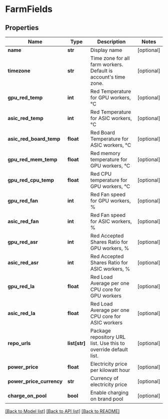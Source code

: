 # FarmFields

## Properties
Name | Type | Description | Notes
------------ | ------------- | ------------- | -------------
**name** | **str** | Display name | [optional] 
**timezone** | **str** | Time zone for all farm workers. Default is account&#39;s time zone. | [optional] 
**gpu_red_temp** | **int** | Red Temperature for GPU workers, °C | [optional] 
**asic_red_temp** | **int** | Red Temperature for ASIC workers, °C | [optional] 
**asic_red_board_temp** | **float** | Red Board Temperature for ASIC workers, °C | [optional] 
**gpu_red_mem_temp** | **float** | Red memory temperature for GPU workers, °C | [optional] 
**gpu_red_cpu_temp** | **float** | Red CPU temperature for GPU workers, °C | [optional] 
**gpu_red_fan** | **int** | Red Fan speed for GPU workers, % | [optional] 
**asic_red_fan** | **int** | Red Fan speed for ASIC workers, % | [optional] 
**gpu_red_asr** | **int** | Red Accepted Shares Ratio for GPU workers, % | [optional] 
**asic_red_asr** | **int** | Red Accepted Shares Ratio for ASIC workers, % | [optional] 
**gpu_red_la** | **float** | Red Load Average per one CPU core for GPU workers | [optional] 
**asic_red_la** | **float** | Red Load Average per one CPU core for ASIC workers | [optional] 
**repo_urls** | **list[str]** | Package repository URL list. Use this to override default list. | [optional] 
**power_price** | **float** | Electricity price per kilowatt hour | [optional] 
**power_price_currency** | **str** | Currency of electricity price | [optional] 
**charge_on_pool** | **bool** | Enable charging on brand pool | [optional] 

[[Back to Model list]](../README.md#documentation-for-models) [[Back to API list]](../README.md#documentation-for-api-endpoints) [[Back to README]](../README.md)



